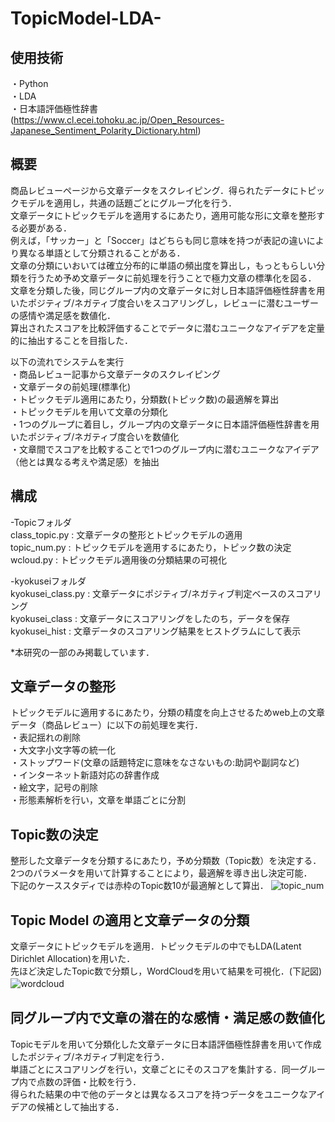 # TopicModel-LDA-  

## 使用技術  
・Python  
・LDA  
・日本語評価極性辞書  
  (https://www.cl.ecei.tohoku.ac.jp/Open_Resources-Japanese_Sentiment_Polarity_Dictionary.html)  

## 概要  
商品レビューページから文章データをスクレイピング．得られたデータにトピックモデルを適用し，共通の話題ごとにグループ化を行う．  
文章データにトピックモデルを適用するにあたり，適用可能な形に文章を整形する必要がある．  
例えば，「サッカー」と「Soccer」はどちらも同じ意味を持つが表記の違いにより異なる単語として分類されることがある．  
文章の分類にいおいては確立分布的に単語の頻出度を算出し，もっともらしい分類を行うため予め文章データに前処理を行うことで極力文章の標準化を図る．  
文章を分類した後，同じグループ内の文章データに対し日本語評価極性辞書を用いたポジティブ/ネガティブ度合いをスコアリングし，レビューに潜むユーザーの感情や満足感を数値化．  
算出されたスコアを比較評価することでデータに潜むユニークなアイデアを定量的に抽出することを目指した．  

以下の流れでシステムを実行  
・商品レビュー記事から文章データのスクレイピング  
・文章データの前処理(標準化)  
・トピックモデル適用にあたり，分類数(トピック数)の最適解を算出  
・トピックモデルを用いて文章の分類化  
・1つのグループに着目し，グループ内の文章データに日本語評価極性辞書を用いたポジティブ/ネガティブ度合いを数値化  
・文章間でスコアを比較することで1つのグループ内に潜むユニークなアイデア（他とは異なる考えや満足感）を抽出  


## 構成  
-Topicフォルダ  
  class_topic.py  :  文章データの整形とトピックモデルの適用  
  topic_num.py    :  トピックモデルを適用するにあたり，トピック数の決定  
  wcloud.py       :  トピックモデル適用後の分類結果の可視化  
  
-kyokuseiフォルダ  
  kyokusei_class.py : 文章データにポジティブ/ネガティブ判定ベースのスコアリング  
  kyokusei_class    : 文章データにスコアリングをしたのち，データを保存  
  kyokusei_hist     : 文章データのスコアリング結果をヒストグラムにして表示  
  
  *本研究の一部のみ掲載しています．  

## 文章データの整形  
トピックモデルに適用するにあたり，分類の精度を向上させるためweb上の文章データ（商品レビュー）に以下の前処理を実行．  
・表記揺れの削除  
・大文字小文字等の統一化  
・ストップワード(文章の話題特定に意味をなさないもの:助詞や副詞など)  
・インターネット新語対応の辞書作成  
・絵文字，記号の削除  
・形態素解析を行い，文章を単語ごとに分割  


## Topic数の決定  
整形した文章データを分類するにあたり，予め分類数（Topic数）を決定する．  
2つのパラメータを用いて計算することにより，最適解を導き出し決定可能．  
下記のケーススタディでは赤枠のTopic数10が最適解として算出．
![topic_num](https://user-images.githubusercontent.com/77096897/151784019-5eaeff2d-e07f-470d-a103-c1fbacaef4a8.png)  


## Topic Model の適用と文章データの分類  
文章データにトピックモデルを適用．トピックモデルの中でもLDA(Latent Dirichlet Allocation)を用いた．  
先ほど決定したTopic数で分類し，WordCloudを用いて結果を可視化．(下記図)  
![wordcloud](https://user-images.githubusercontent.com/77096897/151784646-069301f7-95aa-40a2-8f3d-d649e200281e.jpg)　　


## 同グループ内で文章の潜在的な感情・満足感の数値化  
Topicモデルを用いて分類化した文章データに日本語評価極性辞書を用いて作成したポジティブ/ネガティブ判定を行う．  
単語ごとにスコアリングを行い，文章ごとにそのスコアを集計する．同一グループ内で点数の評価・比較を行う．  
得られた結果の中で他のデータとは異なるスコアを持つデータをユニークなアイデアの候補として抽出する．  
